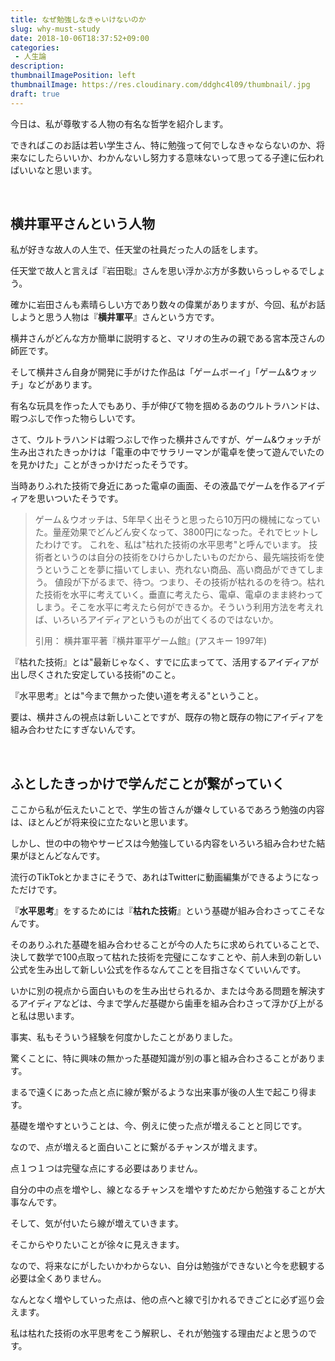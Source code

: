 ```yaml
---
title: なぜ勉強しなきゃいけないのか
slug: why-must-study
date: 2018-10-06T18:37:52+09:00
categories: 
 - 人生論
description: 
thumbnailImagePosition: left
thumbnailImage: https://res.cloudinary.com/ddghc4l09/thumbnail/.jpg
draft: true
---
```


<!--more-->

今日は、私が尊敬する人物の有名な哲学を紹介します。

できればこのお話は若い学生さん、特に勉強って何でしなきゃならないのか、将来なにしたらいいか、わかんないし努力する意味ないって思ってる子達に伝わればいいなと思います。

&nbsp;
<h2>横井軍平さんという人物</h2>
私が好きな故人の人生で、任天堂の社員だった人の話をします。

任天堂で故人と言えば『岩田聡』さんを思い浮かぶ方が多数いらっしゃるでしょう。

確かに岩田さんも素晴らしい方であり数々の偉業がありますが、今回、私がお話しようと思う人物は『<strong>横井軍平</strong>』さんという方です。

横井さんがどんな方か簡単に説明すると、マリオの生みの親である宮本茂さんの師匠です。

そして横井さん自身が開発に手がけた作品は「ゲームボーイ」「ゲーム&amp;ウォッチ」などがあります。

有名な玩具を作った人でもあり、手が伸びて物を掴めるあのウルトラハンドは、暇つぶしで作った物らしいです。

さて、ウルトラハンドは暇つぶしで作った横井さんですが、ゲーム&amp;ウォッチが生み出されたきっかけは「電車の中でサラリーマンが電卓を使って遊んでいたのを見かけた」ことがきっかけだったそうです。

当時ありふれた技術で身近にあった電卓の画面、その液晶でゲームを作るアイディアを思いついたそうです。
<blockquote>ゲーム＆ウオッチは、5年早く出そうと思ったら10万円の機械になっていた。量産効果でどんどん安くなって、3800円になった。それでヒットしたわけです。
これを、私は"枯れた技術の水平思考"と呼んでいます。
技術者というのは自分の技術をひけらかしたいものだから、最先端技術を使うということを夢に描いてしまい、売れない商品、高い商品ができてしまう。
値段が下がるまで、待つ。つまり、その技術が枯れるのを待つ。枯れた技術を水平に考えていく。垂直に考えたら、電卓、電卓のまま終わってしまう。そこを水平に考えたら何ができるか。そういう利用方法を考えれば、いろいろアイディアというものが出てくるのではないか。

引用：
横井軍平著『横井軍平ゲーム館』(アスキー 1997年)</blockquote>
『枯れた技術』とは"最新じゃなく、すでに広まってて、活用するアイディアが出し尽くされた安定している技術"のこと。

『水平思考』とは"今まで無かった使い道を考える"ということ。

要は、横井さんの視点は新しいことですが、既存の物と既存の物にアイディアを組み合わせたにすぎないんです。

&nbsp;
<h2>ふとしたきっかけで学んだことが繋がっていく</h2>
ここから私が伝えたいことで、学生の皆さんが嫌々しているであろう勉強の内容は、ほとんどが将来役に立たないと思います。

しかし、世の中の物やサービスは今勉強している内容をいろいろ組み合わせた結果がほとんどなんです。

流行のTikTokとかまさにそうで、あれはTwitterに動画編集ができるようになっただけです。

『<strong>水平思考</strong>』をするためには『<strong>枯れた技術</strong>』という基礎が組み合わさってこそなんです。

そのありふれた基礎を組み合わせることが今の人たちに求められていることで、決して数学で100点取って枯れた技術を完璧にこなすことや、前人未到の新しい公式を生み出して新しい公式を作るなんてことを目指さなくていいんです。

いかに別の視点から面白いものを生み出せられるか、または今ある問題を解決するアイディアなどは、今まで学んだ基礎から歯車を組み合わさって浮かび上がると私は思います。

事実、私もそういう経験を何度かしたことがありました。

驚くことに、特に興味の無かった基礎知識が別の事と組み合わさることがあります。

まるで遠くにあった点と点に線が繋がるような出来事が後の人生で起こり得ます。

基礎を増やすということは、今、例えに使った点が増えることと同じです。

なので、点が増えると面白いことに繋がるチャンスが増えます。

点１つ１つは完璧な点にする必要はありません。

自分の中の点を増やし、線となるチャンスを増やすためだから勉強することが大事なんです。

そして、気が付いたら線が増えていきます。

そこからやりたいことが徐々に見えきます。

なので、将来なにがしたいかわからない、自分は勉強ができないと今を悲観する必要は全くありません。

なんとなく増やしていった点は、他の点へと線で引かれるできごとに必ず巡り会えます。

私は枯れた技術の水平思考をこう解釈し、それが勉強する理由だよと思うのです。
